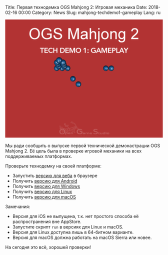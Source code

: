 Title: Первая технодемка OGS Mahjong 2: Игровая механика
Date: 2018-02-16 00:00
Category: News
Slug: mahjong-techdemo1-gameplay
Lang: ru

![Конец партии Маджонг][screenshot]

Мы ради сообщить о выпуске первой технической демонастрации OGS Mahjong 2. Её цель была в проверке игровой механики на всех поддерживаемых платформах.

Проверьте технодемку на своей платформе:

* Запустить [версию для веба][tech-demo-1-web] в браузере
* Получить [версию для Android][tech-demo-1-android]
* Получить [версию для Windows][tech-demo-1-windows]
* Получить [версию для Linux][tech-demo-1-linux]
* Получить [версию для macOS][tech-demo-1-macos]

Замечания:

* Версия для iOS не выпущена, т.к. нет простого способа её распространения вне AppStore.
* Запустите скрипт `run` в версиях для Linux и macOS.
* Версия для Linux доступна лишь в 64-битном варианте.
* Версия для macOS должна работать на macOS Sierra или новее.

На сегодня это всё, хорошей проверки!

[screenshot]: ../../images/2018-02-16-mahjong-techdemo1-gameplay.png

[tech-demo-1-web]: https://ogstudio.github.io/game-mahjong/versions/013/mjin-player.html
[tech-demo-1-android]: https://drive.google.com/open?id=1KW8IEN8Dpz8ODeg8BctVSJyzj9-AL9hR
[tech-demo-1-windows]: https://drive.google.com/open?id=1oj0-OXSmEatttzn86u2vgP9SRAIC0ozB
[tech-demo-1-linux]: https://drive.google.com/open?id=1EX7kLIThLiMz9_W7VmBPySms3mlrF-i6
[tech-demo-1-macos]: https://drive.google.com/open?id=1KWnvbHzan8MpMcZPG2QC-7KWoEYbqrM2
